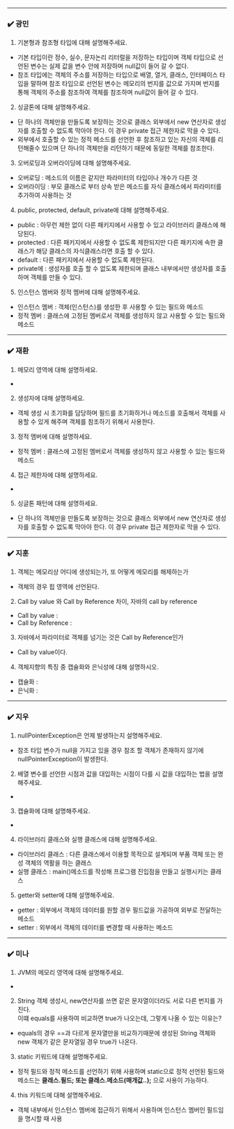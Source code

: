 
***
### ✔️ 광민
1. 기본형과 참조형 타입에 대해 설명해주세요.
- 기본 타입이란 정수, 실수, 문자논리 리터럴을 저장하는 타입이며 객체 타입으로 선언된 변수는 실제 값을 변수 안에 저장하며 null값이 들어 갈 수 없다. 
- 참조 타입에는 객체의 주소를 저장하는 타입으로 배열, 열거, 클래스, 인터페이스 타입을 말하며 참조 타입으로 선언된 변수는 메모리의 번지를 값으로 가지며 번지를 통해 객체의 주소를 참조하여 객체를 참조하며 null값이 들어 갈 수 있다.
2. 싱글톤에 대해 설명해주세요.
- 단 하나의 객체만을 만들도록 보장하는 것으로 클래스 외부에서 new 연산자로 생성자를 호출할 수 없도록 막아야 한다. 이 경우 private 접근 제한자로 막을 수 있다.
- 외부에서 호출할 수 있는 정적 메소드를 선언한 후 참조하고 있는 자신의 객체를 리턴해줄수 있으며 단 하나의 객체만을 리턴하기 때문에 동일한 객체를 참조한다.
3. 오버로딩과 오버라이딩에 대해 설명해주세요.
- 오버로딩 : 메소드의 이름은 같지만 파라미터의 타입이나 개수가 다른 것
- 오버라이딩 : 부모 클래스로 부터 상속 받은 메소드를 자식 클래스에서 파라미터를 추가하여 사용하는 것
4. public, protected, default, private에 대해 설명해주세요.
- public : 아무런 제한 없이 다른 패키지에서 사용할 수 있고 라이브러리 클래스에 해당된다. 
- protected : 다른 패키지에서 사용할 수 없도록 제한되지만 다른 패키지에 속한 클래스가 해당 클래스의 자식클래스라면 호출 할 수 있다.
- default : 다른 패키지에서 사용할 수 없도록 제한된다.
- private에 : 생성자를 호출 할 수 없도록 제한되며 클래스 내부에서만 생성자를 호출하며 객체를 만들 수 있다.
5. 인스턴스 멤버와 정적 멤버에 대해 설명해주세요.
- 인스턴스 멤버 : 객체(인스턴스)를 생성한 후 사용할 수 있는 필드와 메소드
- 정적 멤버 : 클래스에 고정된 멤버로서 객체를 생성하지 않고 사용할 수 있는 필드와 메소드

***
### ✔️ 재환
1. 메모리 영역에 대해 설명하세요. 
- 
2. 생성자에 대해 설명하세요. 
- 객체 생성 시 초기화를 담당하며 필드를 초기화하거나 메소드를 호출해서 객체를 사용할 수 있게 해주며 객체를 참조하기 위해서 사용한다.
3. 정적 맴버에 대해 설명하세요. 
- 정적 멤버 : 클래스에 고정된 멤버로서 객체를 생성하지 않고 사용할 수 있는 필드와 메소드
4. 접근 제한자에 대해 설명하세요. 
- 
5. 싱글톤 패턴에 대해 설명하세요. 
- 단 하나의 객체만을 만들도록 보장하는 것으로 클래스 외부에서 new 연산자로 생성자를 호출할 수 없도록 막아야 한다. 이 경우 private 접근 제한자로 막을 수 있다.

***
### ✔️ 지훈
1. 객체는 메모리상 어디에 생성되는가, 또 어떻게 메모리를 해제하는가 
- 객체의 경우 힙 영역에 선언된다.
2. Call by value 와 Call by Reference 차이, 자바의 call by reference
- Call by value : 
- Call by Reference : 
3. 자바에서 파라미터로 객체를 넘기는 것은 Call by Reference인가
- Call by value이다.
4. 객체지향의 특징 중 캡슐화와 은닉성에 대해 설명하시오.
- 캡슐화 : 
- 은닉화 : 

***
### ✔️ 지우
1. nullPointerException은 언제 발생하는지 설명해주세요.
- 참조 타입 변수가 null을 가지고 있을 경우 참조 할 객체가 존재하지 않기에 nullPointerException이 발생한다.
2. 배열 변수를 선언한 시점과 값을 대입하는 시점이 다를 시 
값을 대입하는 법을 설명해주세요.
- 
3. 캡슐화에 대해 설명해주세요.
- 
4. 라이브러리 클래스와 실행 클래스에 대해 설명해주세요.
- 라이브러리 클래스 : 다른 클래스에서 이용할 목적으로 설계되며 부품 객체 또는 완성 객체의 역활을 하는 클래스
- 실행 클래스 : main()메소드를 작성해 프로그램 진입점을 만들고 실행시키는 클래스
5. getter와 setter에 대해 설명해주세요.
- getter : 외부에서 객체의 데이터를 원할 경우 필드값을 가공하여 외부로 전달하는 메소드
- setter : 외부에서 객체의 데이터를 변경할 때 사용하는 메소드

***
### ✔️ 미나
1. JVM의 메모리 영역에 대해 설명해주세요.
- 
2. String 객체 생성시, new연산자를 쓰면 같은 문자열이더라도 서로 다른 번지를 가진다.
    <br> 이떄 equals를 사용하여 비교하면 true가 나오는데, 그렇게 나올 수 있는 이유는?
- equals의 경우 ==과 다르게 문자열만을 비교하기때문에 생성된 String 객체와 new 객체가 같은 문자열일 경우 true가 나온다.
3. static 키워드에 대해 설명해주세요.
- 정적 필드와 정적 메소드를 선언하기 위해 사용하며 static으로 정적 선언된 필드와 메소드는 **클래스.필드; 또는 클래스.메소드(매개값..);** 으로 사용이 가능하다.
4. this 키워드에 대해 설명해주세요.
- 객체 내부에서 인스턴스 멤버에 접근하기 위해서 사용하며 인스턴스 멤버인 필드임을 명시할 때 사용
